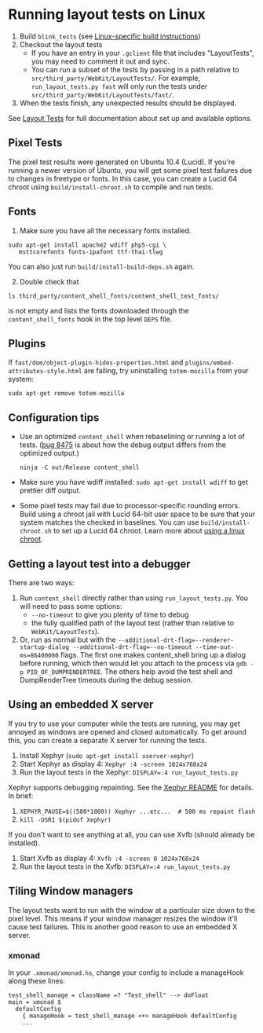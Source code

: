 # Running layout tests on Linux

1.  Build `blink_tests` (see [Linux-specific build instructions](https://chromium.googlesource.com/chromium/src/+/master/docs/linux_build_instructions.md))
1.  Checkout the layout tests
    *   If you have an entry in your `.gclient` file that includes
        "LayoutTests", you may need to comment it out and sync.
    *   You can run a subset of the tests by passing in a path relative to
        `src/third_party/WebKit/LayoutTests/`.  For example,
        `run_layout_tests.py fast` will only run the tests under
        `src/third_party/WebKit/LayoutTests/fast/`.
1.  When the tests finish, any unexpected results should be displayed.

See [Layout Tests](testing/layout_tests.md)
for full documentation about set up and available options.

## Pixel Tests

The pixel test results were generated on Ubuntu 10.4 (Lucid). If you're running
a newer version of Ubuntu, you will get some pixel test failures due to changes
in freetype or fonts.  In this case, you can create a Lucid 64 chroot using
`build/install-chroot.sh` to compile and run tests.

## Fonts

1) Make sure you have all the necessary fonts installed.

```shell
sudo apt-get install apache2 wdiff php5-cgi \
   msttcorefonts fonts-ipafont ttf-thai-tlwg
```

You can also just run `build/install-build-deps.sh` again.

2) Double check that

```shell
ls third_party/content_shell_fonts/content_shell_test_fonts/
```

is not empty and lists the fonts downloaded through the `content_shell_fonts`
hook in the top level `DEPS` file.

## Plugins

If `fast/dom/object-plugin-hides-properties.html` and
`plugins/embed-attributes-style.html` are failing, try uninstalling
`totem-mozilla` from your system:

    sudo apt-get remove totem-mozilla

## Configuration tips

*   Use an optimized `content_shell` when rebaselining or running a lot of
    tests. ([bug 8475](https://crbug.com/8475) is about how the debug output
    differs from the optimized output.)

    `ninja -C out/Release content_shell`

*   Make sure you have wdiff installed: `sudo apt-get install wdiff` to get
    prettier diff output.
*   Some pixel tests may fail due to processor-specific rounding errors. Build
    using a chroot jail with Lucid 64-bit user space to be sure that your system
    matches the checked in baselines.  You can use `build/install-chroot.sh` to
    set up a Lucid 64 chroot. Learn more about
    [using a linux chroot](using_a_linux_chroot.md).

## Getting a layout test into a debugger

There are two ways:

1.  Run `content_shell` directly rather than using `run_layout_tests.py`. You
    will need to pass some options:
    *   `--no-timeout` to give you plenty of time to debug
    *   the fully qualified path of the layout test (rather than relative to
        `WebKit/LayoutTests`).
1.  Or, run as normal but with the
    `--additional-drt-flag=--renderer-startup-dialog
    --additional-drt-flag=--no-timeout --time-out-ms=86400000` flags. The first
    one makes content\_shell bring up a dialog before running, which then would
    let you attach to the process via `gdb -p PID_OF_DUMPRENDERTREE`. The others
    help avoid the test shell and DumpRenderTree timeouts during the debug
    session.

## Using an embedded X server

If you try to use your computer while the tests are running, you may get annoyed
as windows are opened and closed automatically.  To get around this, you can
create a separate X server for running the tests.

1.  Install Xephyr (`sudo apt-get install xserver-xephyr`)
1.  Start Xephyr as display 4: `Xephyr :4 -screen 1024x768x24`
1.  Run the layout tests in the Xephyr: `DISPLAY=:4 run_layout_tests.py`

Xephyr supports debugging repainting. See the
[Xephyr README](http://cgit.freedesktop.org/xorg/xserver/tree/hw/kdrive/ephyr/README)
for details. In brief:

1.  `XEPHYR_PAUSE=$((500*1000)) Xephyr ...etc...  # 500 ms repaint flash`
1.  `kill -USR1 $(pidof Xephyr)`

If you don't want to see anything at all, you can use Xvfb (should already be
installed).

1.  Start Xvfb as display 4: `Xvfb :4 -screen 0 1024x768x24`
1.  Run the layout tests in the Xvfb: `DISPLAY=:4 run_layout_tests.py`

## Tiling Window managers

The layout tests want to run with the window at a particular size down to the
pixel level.  This means if your window manager resizes the window it'll cause
test failures.  This is another good reason to use an embedded X server.

### xmonad

In your `.xmonad/xmonad.hs`, change your config to include a manageHook along
these lines:

```
test_shell_manage = className =? "Test_shell" --> doFloat
main = xmonad $
  defaultConfig
    { manageHook = test_shell_manage <+> manageHook defaultConfig
    ...
```
